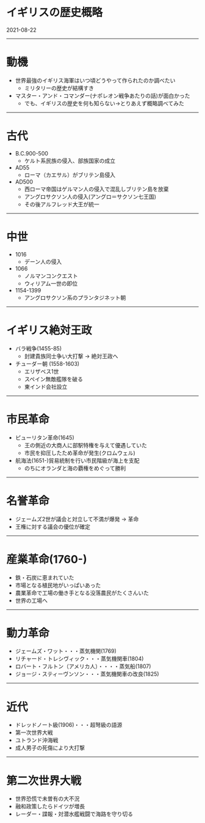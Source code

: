 # イギリスの歴史概略  
2021-08-22

---

# 動機

- 世界最強のイギリス海軍はいつ頃どうやって作られたのか調べたい
    - ミリタリーの歴史が結構すき
- マスター・アンド・コマンダー(ナポレオン戦争あたりの話)が面白かった
    - でも、イギリスの歴史を何も知らない→とりあえず概略調べてみた

---

# 古代

- B.C.900-500
    - ケルト系民族の侵入、部族国家の成立
- AD55
    - ローマ（カエサル）がブリテン島侵入
- AD500
    - 西ローマ帝国はゲルマン人の侵入で混乱しブリテン島を放棄
    - アングロサクソン人の侵入(アングロ＝サクソン七王国)
    - その後アルフレッド大王が統一

---

# 中世

- 1016
    - デーン人の侵入
- 1066
    - ノルマンコンクエスト
    - ウィリアム一世の即位
- 1154-1399
    - アングロサクソン系のプランタジネット朝

---

# イギリス絶対王政

- バラ戦争(1455-85)
    - 封建貴族同士争い大打撃 → 絶対王政へ
- チューダー朝 (1558-1603)
    - エリザベス1世
    - スペイン無敵艦隊を破る
    - 東インド会社設立

---

# 市民革命

- ピューリタン革命(1645)
    - 王の側近の大商人に部駅特権を与えて優遇していた
    - 市民を抑圧したため革命が発生(クロムウェル)
- 航海法(1651-)貿易統制を行い市民階級が海上を支配
    - のちにオランダと海の覇権をめぐって勝利

---

# 名誉革命

- ジェームズ2世が議会と対立して不満が爆発 → 革命
- 王権に対する議会の優位が確定

---

# 産業革命(1760-)

- 鉄・石炭に恵まれていた
- 市場となる植民地がいっぱいあった
- 農業革命で工場の働き手となる没落農民がたくさんいた
- 世界の工場へ

---

# 動力革命

- ジェームズ・ワット・・・蒸気機関(1769)
- リチャード・トレシヴィック・・・蒸気機関車(1804)
- ロバート・フルトン（アメリカ人）・・・・蒸気船(1807)
- ジョージ・スティーヴンソン・・・蒸気機関車の改良(1825)

---

# 近代

- ドレッドノート級(1906)・・・超弩級の語源
- 第一次世界大戦
- ユトランド沖海戦
- 成人男子の死傷により大打撃

---

# 第二次世界大戦

- 世界恐慌で未曽有の大不況
- 融和政策したらドイツが増長
- レーダー・諜報・対潜水艦戦闘で海路を守り切る
